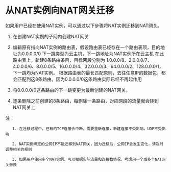 # 从NAT实例向NAT网关迁移

如果用户已经在使用NAT实例，可以通过以下步骤将NAT实例迁移到NAT网关。

1. 在创建NAT实例的子网内创建NAT网关

2. 编辑原有指向NAT实例的路由表，假设路由表已经存在一个路由表项，目的地址为0.0.0.0/0  下一跳类型为云主机，下一跳地址为NAT实例所在云主机
在此路由表上，新建8条路由条目，目标网段分别为 1.0.0.0/8、2.0.0.0/7、4.0.0.0/6、8.0.0.0/5、16.0.0.0/4、32.0.0.0/3、64.0.0.0/2、128.0.0.0/1，下一跳均为NAT实例。
根据路由表的最长匹配原则，去往任意IP的数据包，都会匹配到这8条路由。因为0.0.0.0/0这条路由实际已经不再起作用

3. 将0.0.0.0/0这条路由的下一跳变更为最新创建的NAT网关。

4. 逐条删除之前创建的8条路由，每删除一条路由，对应网段的流量就会转到NAT网关上

注：

       1. 在迁移过程中，已有的TCP连接会中断，需要重新连接，新建连接不受影响。UDP不受影响
       
       2. NAT实例绑定的公网IP不能迁移到NAT网关，因为迁移后，公网IP会发生变化，请及时调整相关的规则

       3. 如果用户使用多个NAT实例，可以根据实际流量和连接数情况，考虑用一个或多个NAT网关替换
